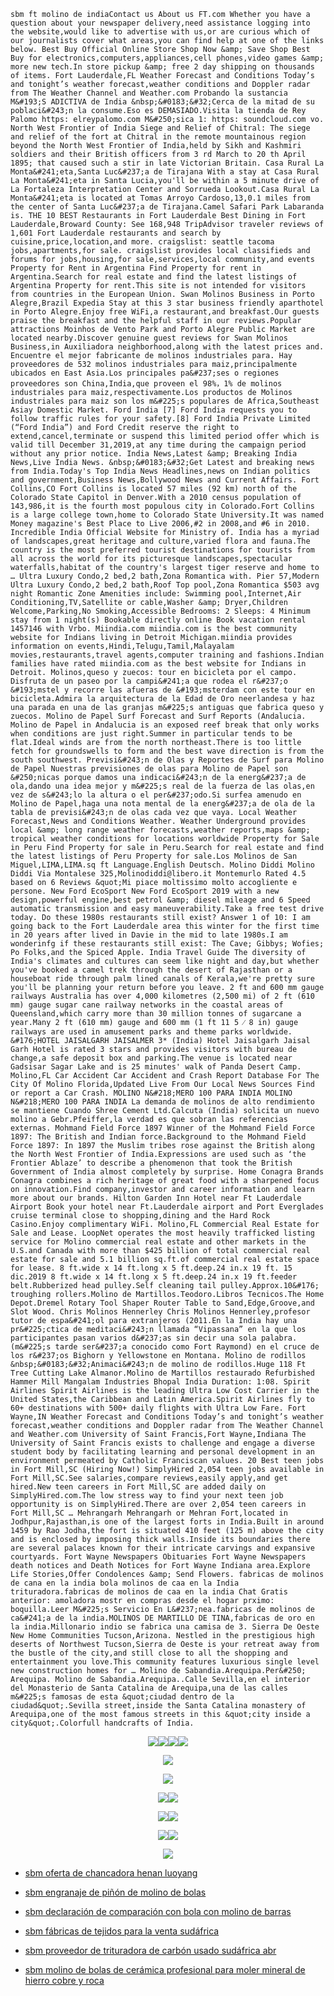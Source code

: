 
```
sbm ft molino de indiaContact us About us FT.com Whether you have a question about your newspaper delivery,need assistance logging into the website,would like to advertise with us,or are curious which of our journalists cover what areas,you can find help at one of the links below. Best Buy Official Online Store Shop Now &amp; Save Shop Best Buy for electronics,computers,appliances,cell phones,video games &amp; more new tech.In store pickup &amp; free 2 day shipping on thousands of items. Fort Lauderdale,FL Weather Forecast and Conditions Today’s and tonight’s weather forecast,weather conditions and Doppler radar from The Weather Channel and Weather.com Probando la sustancia M&#193;S ADICTIVA de India &nbsp;&#0183;&#32;Cerca de la mitad de su poblaci&#243;n la consume.Eso es DEMASIADO.Visita la tienda de Rey Palomo https: elreypalomo.com M&#250;sica 1: https: soundcloud.com vo. North West Frontier of India Siege and Relief of Chitral: The siege and relief of the fort at Chitral in the remote mountainous region beyond the North West Frontier of India,held by Sikh and Kashmiri soldiers and their British officers from 3 rd March to 20 th April 1895; that caused such a stir in late Victorian Britain. Casa Rural La Monta&#241;eta,Santa Luc&#237;a de Tirajana With a stay at Casa Rural La Monta&#241;eta in Santa Lucia,you'll be within a 5 minute drive of La Fortaleza Interpretation Center and Sorrueda Lookout.Casa Rural La Monta&#241;eta is located at Tomas Arroyo Cardoso,13,0.1 miles from the center of Santa Luc&#237;a de Tirajana.Camel Safari Park Labaranda is. THE 10 BEST Restaurants in Fort Lauderdale Best Dining in Fort Lauderdale,Broward County: See 168,948 TripAdvisor traveler reviews of 1,601 Fort Lauderdale restaurants and search by cuisine,price,location,and more. craigslist: seattle tacoma jobs,apartments,for sale. craigslist provides local classifieds and forums for jobs,housing,for sale,services,local community,and events Property for Rent in Argentina Find Property for rent in Argentina.Search for real estate and find the latest listings of Argentina Property for rent.This site is not intended for visitors from countries in the European Union. Swan Molinos Business in Porto Alegre,Brazil Expedia Stay at this 3 star business friendly aparthotel in Porto Alegre.Enjoy free WiFi,a restaurant,and breakfast.Our guests praise the breakfast and the helpful staff in our reviews.Popular attractions Moinhos de Vento Park and Porto Alegre Public Market are located nearby.Discover genuine guest reviews for Swan Molinos Business,in Auxiliadora neighborhood,along with the latest prices and. Encuentre el mejor fabricante de molinos industriales para. Hay proveedores de 532 molinos industriales para maiz,principalmente ubicados en East Asia.Los principales pa&#237;ses o regiones proveedores son China,India,que proveen el 98%，1% de molinos industriales para maiz,respectivamente.Los productos de Molinos industriales para maiz son los m&#225;s populares de Africa,Southeast Asiay Domestic Market. Ford India [7] Ford India requests you to follow traffic rules for your safety.[8] Ford India Private Limited (“Ford India”) and Ford Credit reserve the right to extend,cancel,terminate or suspend this limited period offer which is valid till December 31,2019,at any time during the campaign period without any prior notice. India News,Latest &amp; Breaking India News,Live India News. &nbsp;&#0183;&#32;Get Latest and breaking news from India.Today's Top India News Headlines,news on Indian politics and government,Business News,Bollywood News and Current Affairs. Fort Collins,CO Fort Collins is located 57 miles (92 km) north of the Colorado State Capitol in Denver.With a 2010 census population of 143,986,it is the fourth most populous city in Colorado.Fort Collins is a large college town,home to Colorado State University.It was named Money magazine's Best Place to Live 2006,#2 in 2008,and #6 in 2010. Incredible India Official Website for Ministry of. India has a myriad of landscapes,great heritage and culture,varied flora and fauna.The country is the most preferred tourist destinations for tourists from all across the world for its picturesque landscapes,spectacular waterfalls,habitat of the country's largest tiger reserve and home to … Ultra Luxury Condo,2 bed,2 bath,Zona Romantica with. Pier 57,Modern Ultra Luxury Condo,2 bed,2 bath,Roof Top pool,Zona Romantica $503 avg night Romantic Zone Amenities include: Swimming pool,Internet,Air Conditioning,TV,Satellite or cable,Washer &amp; Dryer,Children Welcome,Parking,No Smoking,Accessible Bedrooms: 2 Sleeps: 4 Minimum stay from 1 night(s) Bookable directly online Book vacation rental 1457146 with Vrbo. Miindia.com miindia.com is the best community website for Indians living in Detroit Michigan.miindia provides information on events,Hindi,Telugu,Tamil,Malayalam movies,restaurants,travel agents,computer training and fashions.Indian families have rated miindia.com as the best website for Indians in Detroit. Molinos,queso y zuecos: tour en bicicleta por el campo. Disfruta de un paseo por la campi&#241;a que rodea el r&#237;o &#193;mstel y recorre las afueras de &#193;msterdam con este tour en bicicleta.Admira la arquitectura de la Edad de Oro neerlandesa y haz una parada en una de las granjas m&#225;s antiguas que fabrica queso y zuecos. Molino de Papel Surf Forecast and Surf Reports (Andalucia. Molino de Papel in Andalucia is an exposed reef break that only works when conditions are just right.Summer in particular tends to be flat.Ideal winds are from the north northeast.There is too little fetch for groundswells to form and the best wave direction is from the south southwest. Previsi&#243;n de Olas y Reportes de Surf para Molino de Papel Nuestras previsiones de olas para Molino de Papel son &#250;nicas porque damos una indicaci&#243;n de la energ&#237;a de ola,dando una idea mejor y m&#225;s real de la fuerza de las olas,en vez de s&#243;lo la altura o el per&#237;odo.Si surfea amenudo en Molino de Papel,haga una nota mental de la energ&#237;a de ola de la tabla de previsi&#243;n de olas cada vez que vaya. Local Weather Forecast,News and Conditions Weather. Weather Underground provides local &amp; long range weather forecasts,weather reports,maps &amp; tropical weather conditions for locations worldwide Property for Sale in Peru Find Property for sale in Peru.Search for real estate and find the latest listings of Peru Property for sale.Los Molinos de San Miguel,LIMA,LIMA.sq ft Language.English Deutsch. Molino Diddi Molino Diddi Via Montalese 325,Molinodiddi@libero.it Montemurlo Rated 4.5 based on 6 Reviews &quot;Mi piace moltissimo molto accogliente e persone. New Ford EcoSport New Ford EcoSport 2019 with a new design,powerful engine,best petrol &amp; diesel mileage and 6 Speed automatic transmission and easy maneuverability.Take a free test drive today. Do these 1980s restaurants still exist? Answer 1 of 10: I am going back to the Fort Lauderdale area this winter for the first time in 20 years after lived in Davie in the mid to late 1980s.I am wonderinfg if these restaurants still exist: The Cave; Gibbys; Wofies; Po Folks,and the Spiced Apple. India Travel Guide The diversity of India's climates and cultures can seem like night and day,but whether you've booked a camel trek through the desert of Rajasthan or a houseboat ride through palm lined canals of Kerala,we're pretty sure you'll be planning your return before you leave. 2 ft and 600 mm gauge railways Australia has over 4,000 kilometres (2,500 mi) of 2 ft (610 mm) gauge sugar cane railway networks in the coastal areas of Queensland,which carry more than 30 million tonnes of sugarcane a year.Many 2 ft (610 mm) gauge and 600 mm (1 ft 11 5 ⁄ 8 in) gauge railways are used in amusement parks and theme parks worldwide. &#176;HOTEL JAISALGARH JAISALMER 3* (India) Hotel Jaisalgarh Jaisal Garh Hotel is rated 3 stars and provides visitors with bureau de change,a safe deposit box and parking.The venue is located near Gadsisar Sagar Lake and is 25 minutes' walk of Panda Desert Camp. Molino,FL Car Accident Car Accident and Crash Report Database For The City Of Molino Florida,Updated Live From Our Local News Sources Find or report a Car Crash. MOLINO N&#218;MERO 100 PARA INDIA MOLINO N&#218;MERO 100 PARA INDIA La demanda de molinos de alto rendimiento se mantiene Cuando Shree Cement Ltd.Calcuta (India) solicita un nuevo molino a Gebr.Pfeiffer,la verdad es que sobran las referencias externas. Mohmand Field Force 1897 Winner of the Mohmand Field Force 1897: The British and Indian force.Background to the Mohmand Field Force 1897: In 1897 the Muslim tribes rose against the British along the North West Frontier of India.Expressions are used such as ‘the Frontier Ablaze’ to describe a phenomenon that took the British Government of India almost completely by surprise. Home Conagra Brands Conagra combines a rich heritage of great food with a sharpened focus on innovation.Find company,investor and career information and learn more about our brands. Hilton Garden Inn Hotel near Ft Lauderdale Airport Book your hotel near Ft.Lauderdale airport and Port Everglades cruise terminal close to shopping,dining and the Hard Rock Casino.Enjoy complimentary WiFi. Molino,FL Commercial Real Estate for Sale and Lease. LoopNet operates the most heavily trafficked listing service for Molino commercial real estate and other markets in the U.S.and Canada with more than $425 billion of total commercial real estate for sale and 5.1 billion sq.ft.of commercial real estate space for lease. 8 ft.wide x 14 ft.long x 5 ft.deep.24 in.x 19 ft. 15 dic.2019 8 ft.wide x 14 ft.long x 5 ft.deep.24 in.x 19 ft.feeder belt.Rubberized head pulley.Self cleaning tail pulley.Approx.10&#176; troughing rollers.Molino de Martillos.Teodoro.Libros Tecnicos.The Home Depot.Dremel Rotary Tool Shaper Router Table to Sand,Edge,Groove,and Slot Wood. Chris Molinos Hennerley Chris Molinos Hennerley,profesor tutor de espa&#241;ol para extranjeros (2011.En la India hay una pr&#225;ctica de meditaci&#243;n llamada “Vipassana” en la que los participantes pasan varios d&#237;as sin decir una sola palabra.(m&#225;s tarde ser&#237;a conocido como Fort Raymond) en el cruce de los r&#237;os Bighorn y Yellowstone en Montana. Molino de rodillos &nbsp;&#0183;&#32;Animaci&#243;n de molino de rodillos.Huge 118 Ft Tree Cutting Lake Almanor.Molino de Martillos restaurado Refurbished Hammer Mill Mangalam Industries Bhopal India Duration: 1:08. Spirit Airlines Spirit Airlines is the leading Ultra Low Cost Carrier in the United States,the Caribbean and Latin America.Spirit Airlines fly to 60+ destinations with 500+ daily flights with Ultra Low Fare. Fort Wayne,IN Weather Forecast and Conditions Today’s and tonight’s weather forecast,weather conditions and Doppler radar from The Weather Channel and Weather.com University of Saint Francis,Fort Wayne,Indiana The University of Saint Francis exists to challenge and engage a diverse student body by facilitating learning and personal development in an environment permeated by Catholic Franciscan values. 20 Best teen jobs in Fort Mill,SC (Hiring Now!) SimplyHired 2,054 teen jobs available in Fort Mill,SC.See salaries,compare reviews,easily apply,and get hired.New teen careers in Fort Mill,SC are added daily on SimplyHired.com.The low stress way to find your next teen job opportunity is on SimplyHired.There are over 2,054 teen careers in Fort Mill,SC … Mehrangarh Mehrangarh or Mehran Fort,located in Jodhpur,Rajasthan,is one of the largest forts in India.Built in around 1459 by Rao Jodha,the fort is situated 410 feet (125 m) above the city and is enclosed by imposing thick walls.Inside its boundaries there are several palaces known for their intricate carvings and expansive courtyards. Fort Wayne Newspapers Obituaries Fort Wayne Newspapers death notices and Death Notices for Fort Wayne Indiana area.Explore Life Stories,Offer Condolences &amp; Send Flowers. fabricas de molinos de cana en la india bola molinos de caa en la India trituradora.fabricas de molinos de caa en la india Chat Gratis anterior: amoladora mostr en compras desde el hogar prximo: boquilla.Leer M&#225;s Servicio En L&#237;nea.fabricas de molinos de ca&#241;a de la india.MOLINOS DE MARTILLO DE TINA,fabricas de oro en la india.Millonario indio se fabrica una camisa de 3. Sierra De Oeste New Home Communities Tucson,Arizona. Nestled in the prestigious high deserts of Northwest Tucson,Sierra de Oeste is your retreat away from the bustle of the city,and still close to all the shopping and entertainment you love.This community features luxurious single level new construction homes for … Molino de Sabandia.Arequipa.Per&#250; Arequipa. Molino de Sabandia.Arequipa..Calle Sevilla,en el interior del Monasterio de Santa Catalina de Arequipa,una de las calles m&#225;s famosas de esta &quot;ciudad dentro de la ciudad&quot;.Sevilla street,inside the Santa Catalina monastery of Arequipa,one of the most famous streets in this &quot;city inside a city&quot;.Colorfull handcrafts of India. 
```

<div align="center">

<a href="https://es-mill.shibang-china.com/github&k=sbm+ft+molino+de+india"><img src="https://static.shibang-china.com/es/mill/index.jpg"></a><a href="https://es-mill.shibang-china.com/materials.htmlgithub&k=sbm+ft+molino+de+india"><img src="https://static.shibang-china.com/es/mill/materials.jpg"></a><a href="https://es-mill.shibang-china.com/about.htmlgithub&k=sbm+ft+molino+de+india"><img src="https://static.shibang-china.com/es/mill/about.jpg"></a><a href="https://es-mill.shibang-china.com/contact.htmlgithub&k=sbm+ft+molino+de+india"><img src="https://static.shibang-china.com/es/mill/contact.jpg"></a>

<a href="https://es-mill.shibang-china.com/github&k=sbm+ft+molino+de+india"><img src="https://static.shibang-china.com/es/mill/banner.jpg"></a>

<a href="https://swt.shibang-china.com/github&k=sbm+ft+molino+de+india"><img src="https://static.shibang-china.com/es/mill/chat.jpg"></a>

<a href="https://es-mill.shibang-china.com/products/vertical-roller-mill.htmlgithub&k=sbm+ft+molino+de+india"><img src="https://static.shibang-china.com/es/mill/vertical.jpg"></a><a href="https://es-mill.shibang-china.com/products/raymond-mill.htmlgithub&k=sbm+ft+molino+de+india"><img src="https://static.shibang-china.com/es/mill/raymond.jpg"></a>

<a href="https://es-mill.shibang-china.com/products/ultrafine-grinding-mill.htmlgithub&k=sbm+ft+molino+de+india"><img src="https://static.shibang-china.com/es/mill/ultrafine.jpg"></a><a href="https://es-mill.shibang-china.com/products/trapezium-grinding-mill.htmlgithub&k=sbm+ft+molino+de+india"><img src="https://static.shibang-china.com/es/mill/trapezium.jpg"></a>

<a href="https://es-mill.shibang-china.com/products/ball-mill.htmlgithub&k=sbm+ft+molino+de+india"><img src="https://static.shibang-china.com/es/mill/ball.jpg"></a><a href="https://es-mill.shibang-china.com/products/hammer-mill.htmlgithub&k=sbm+ft+molino+de+india"><img src="https://static.shibang-china.com/es/mill/hammer.jpg"></a>

<a href="https://swt.shibang-china.com/github&k=sbm+ft+molino+de+india"><img src="https://static.shibang-china.com/es/mill/case.jpg"></a>

</div>


* [sbm oferta de chancadora henan luoyang](sbm%20oferta%20de%20chancadora%20henan%20luoyang.md)

* [sbm engranaje de piñón de molino de bolas](sbm%20engranaje%20de%20pi%C3%B1%C3%B3n%20de%20molino%20de%20bolas.md)

* [sbm declaración de comparación con bola con molino de barras](sbm%20declaraci%C3%B3n%20de%20comparaci%C3%B3n%20con%20bola%20con%20molino%20de%20barras.md)

* [sbm fábricas de tejidos para la venta sudáfrica](sbm%20f%C3%A1bricas%20de%20tejidos%20para%20la%20venta%20sud%C3%A1frica.md)

* [sbm proveedor de trituradora de carbón usado sudáfrica abr](sbm%20proveedor%20de%20trituradora%20de%20carb%C3%B3n%20usado%20sud%C3%A1frica%20abr.md)

* [sbm molino de bolas de cerámica profesional para moler mineral de hierro cobre y roca](sbm%20molino%20de%20bolas%20de%20cer%C3%A1mica%20profesional%20para%20moler%20mineral%20de%20hierro%20cobre%20y%20roca.md)